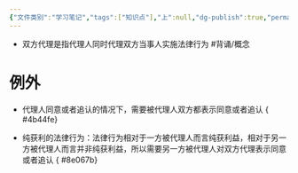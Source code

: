 ```yaml
---
{"文件类别":"学习笔记","tags":["知识点"],"上":null,"dg-publish":true,"permalink":"/学习笔记studyup/知识点cheese/双方代理/","dgPassFrontmatter":true,"created":"2024-08-20T16:27:44.816+08:00","updated":"2024-09-11T12:52:44.400+08:00"}
---
```


- 双方代理是指代理人同时代理双方当事人实施法律行为 #背诵/概念 
# 例外
- 代理人同意或者追认的情况下，需要被代理人双方都表示同意或者追认
{ #4b44fe}

- 纯获利的法律行为：法律行为相对于一方被代理人而言纯获利益，相对于另一方被代理人而言并非纯获利益，所以需要另一方被代理人对双方代理表示同意或者追认
{ #8e067b}
